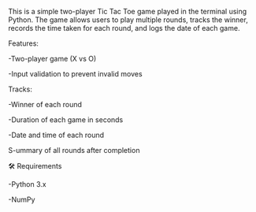 This is a simple two-player Tic Tac Toe game played in the terminal using Python. The game allows users to play multiple rounds, tracks the winner, records the time taken for each round, and logs the date of each game.

 Features:
 
-Two-player game (X vs O)

-Input validation to prevent invalid moves

Tracks:

-Winner of each round

-Duration of each game in seconds

-Date and time of each round

S-ummary of all rounds after completion


🛠 Requirements

-Python 3.x

-NumPy
